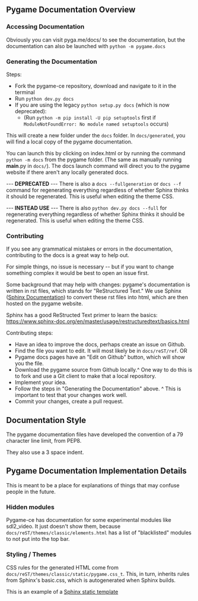 ## Pygame Documentation Overview

### Accessing Documentation

Obviously you can visit pyga.me/docs/ to see the documentation,
but the documentation can also be launched with `python -m pygame.docs`

### Generating the Documentation

Steps:

- Fork the pygame-ce repository, download and navigate to it in the terminal
- Run `python dev.py docs`
- If you are using the legacy `python setup.py docs` (which is now deprecated):
  - (Run `python -m pip install -U pip setuptools` first if `ModuleNotFoundError: No module named setuptools` occurs)

This will create a new folder under the `docs` folder.
In `docs/generated`, you will find a local copy of the pygame documentation.

You can launch this by clicking on index.html or by running the command
`python -m docs` from the pygame folder. (The same as manually running
__main__.py in `docs/`). The docs launch command will direct you to the
pygame website if there aren't any locally generated docs.

--- **DEPRECATED** ---
There is also a `docs --fullgeneration` or `docs --f` command for regenerating
everything regardless of whether Sphinx thinks it should be regenerated. This
is useful when editing the theme CSS.


--- **INSTEAD USE** ---
There is also `python dev.py docs --full` for regenerating
everything regardless of whether Sphinx thinks it should be regenerated. This
is useful when editing the theme CSS.

### Contributing

If you see any grammatical mistakes or errors in the documentation,
contributing to the docs is a great way to help out.

For simple things, no issue is necessary -- but if you want to change
something complex it would be best to open an issue first.

Some background that may help with changes: pygame's documentation
is written in rst files, which stands for "ReStructured Text." We use Sphinx
([Sphinx Documentation](https://www.sphinx-doc.org/en/master/)) to convert
these rst files into html, which are then hosted on the pygame website.

Sphinx has a good ReStructed Text primer to learn the basics:
https://www.sphinx-doc.org/en/master/usage/restructuredtext/basics.html

Contributing steps:

- Have an idea to improve the docs, perhaps create an issue on Github.
- Find the file you want to edit. It will most likely be in `docs/reST/ref`.
  OR
- Pygame docs pages have an "Edit on Github" button, which will show you the file.
- Download the pygame source from Github locally.^ One way to do this is to fork and use a Git client to make that a local repository.
- Implement your idea.
- Follow the steps in "Generating the Documentation" above.
  ^ This is important to test that your changes work well.
- Commit your changes, create a pull request.

## Documentation Style

The pygame documentation files have developed the convention of a 79 character
line limit, from PEP8.

They also use a 3 space indent.

## Pygame Documentation Implementation Details

This is meant to be a place for explanations of things that may confuse people
in the future.

### Hidden modules

Pygame-ce has documentation for some experimental modules like sdl2_video. It just
doesn't show them, because `docs/reST/themes/classic/elements.html` has a list of
"blacklisted" modules to not put into the top bar.

### Styling / Themes

CSS rules for the generated HTML come from
`docs/reST/themes/classic/static/pygame.css_t`. This, in turn, inherits rules
from Sphinx's basic.css, which is autogenerated when Sphinx builds.

This is an example of a
[Sphinx static template](https://www.sphinx-doc.org/en/master/development/theming.html#static-templates)
